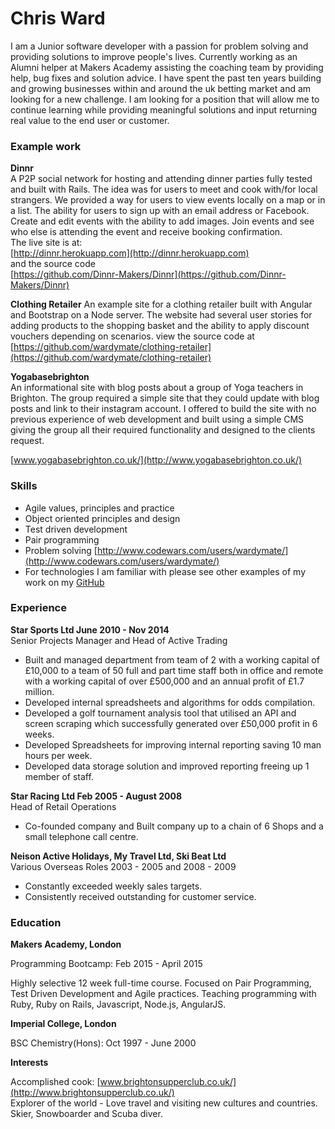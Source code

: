 # Chris Ward

I am a Junior software developer with a passion for problem solving and providing solutions to improve people's lives. Currently working as an Alumni helper at Makers Academy assisting the coaching team by providing help, bug fixes and solution advice. I have spent the past ten years building and growing businesses within and around the uk betting market and am looking for a new challenge. I am looking for a position that will allow me to continue learning while providing meaningful solutions and input returning real value to the end user or customer.

### Example work

**Dinnr**  
A P2P social network for hosting and attending dinner parties fully tested and built with Rails. The idea was for users to meet and cook with/for local strangers. We provided a way for users to view events locally on a map or in a list. The ability for users to sign up with an email address or Facebook. Create and edit events with the ability to add images. Join events and see who else is attending the event and receive booking confirmation.  
The live site is at:  
[http://dinnr.herokuapp.com](http://dinnr.herokuapp.com)  
and the source code  
[https://github.com/Dinnr-Makers/Dinnr](https://github.com/Dinnr-Makers/Dinnr)

**Clothing Retailer**
An example site for a clothing retailer built with Angular and Bootstrap on a Node server. The website had several user stories for adding products to the shopping basket and the ability to apply discount vouchers depending on scenarios.
view the source code at
[https://github.com/wardymate/clothing-retailer](https://github.com/wardymate/clothing-retailer)

**Yogabasebrighton**  
An informational site with blog posts about a group of Yoga teachers in Brighton. The group required a simple site that they could update with blog posts and link to their instagram account. I offered to build the site with no previous experience of web development and built using a simple CMS giving the group all their required functionality and designed to the clients request.

[www.yogabasebrighton.co.uk/](http://www.yogabasebrighton.co.uk/)

### Skills

* Agile values, principles and practice
* Object oriented principles and design
* Test driven development
* Pair programming
* Problem solving [http://www.codewars.com/users/wardymate/](http://www.codewars.com/users/wardymate/)
* For technologies I am familiar with please see other examples of my work on my [GitHub](https://github.com/wardymate)

### Experience

**Star Sports Ltd June 2010 - Nov 2014**   
Senior Projects Manager and Head of Active Trading  
* Built and managed department from team of 2 with a working capital of £10,000 to a team of 50 full and part time staff both in office and remote with a working capital of over £500,000 and an annual profit of £1.7 million.
* Developed internal spreadsheets and algorithms for odds compilation.  
* Developed a golf tournament analysis tool that utilised an API and screen scraping which successfully generated over £50,000 profit in 6 weeks.  
* Developed Spreadsheets for improving internal reporting saving 10 man hours per week. 
* Developed data storage solution and improved reporting freeing up 1 member of staff.

**Star Racing Ltd Feb 2005 - August 2008**  
Head of Retail Operations  
* Co-founded company and Built company up to a chain of 6 Shops and a small telephone call centre.

**Neison Active Holidays, My Travel Ltd, Ski Beat Ltd**   
Various Overseas Roles 2003 - 2005 and 2008 - 2009  
* Constantly exceeded weekly sales targets.
* Consistently received outstanding for customer service.

### Education

**Makers Academy, London**

Programming Bootcamp: Feb 2015 - April 2015

Highly selective 12 week full-time course.
Focused on Pair Programming, Test Driven Development and Agile practices.
Teaching programming with Ruby, Ruby on Rails, Javascript, Node.js, AngularJS.

**Imperial College, London**

BSC Chemistry(Hons): Oct 1997 - June 2000

**Interests**

Accomplished cook: [www.brightonsupperclub.co.uk/](http://www.brightonsupperclub.co.uk/)  
Explorer of the world - Love travel and visiting new cultures and countries.  
Skier, Snowboarder and Scuba diver.
